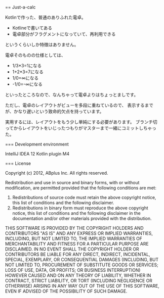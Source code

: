 == Just-a-calc

Kotlinで作った、普通のありふれた電卓。

* Kotlineで書いてある
* 電卓部分がフラグメントになっていて、再利用できる

というくらいしか特徴はありません。

電卓そのものの仕様としては、

* 1/3*3=1になる
* 1+2*3=7になる
* 1/0=∞になる
* -1/0=-∞になる

といったところなので、なんちゃって電卓よりはちょっとましです。

ただし、電卓のレイアウトがビューを多段に重ねているので、
表示するまでが、かなり遅いという致命的欠点を持っています。

実用するには、レイアウトをもう少し単純にする必要があります。
ブランチ切ってからレイアウトをいじったつもりがマスターまで一緒にコミットしちゃった。

=== Development environment

IntelliJ IDEA 12
Kotlin plugin M4

=== License

Copyright (c) 2012, ABplus Inc.
All rights reserved.

Redistribution and use in source and binary forms,
with or without modification,
are permitted provided that the following conditions are met:

1. Redistributions of source code must retain the above copyright notice,
   this list of conditions and the following disclaimer.
2. Redistributions in binary form must reproduce the above copyright notice,
   this list of conditions and the following disclaimer in the documentation and/or
   other materials provided with the distribution.

THIS SOFTWARE IS PROVIDED BY THE COPYRIGHT HOLDERS AND CONTRIBUTORS "AS IS" AND
ANY EXPRESS OR IMPLIED WARRANTIES, INCLUDING, BUT NOT LIMITED TO,
THE IMPLIED WARRANTIES OF MERCHANTABILITY AND FITNESS FOR A PARTICULAR PURPOSE ARE DISCLAIMED.
IN NO EVENT SHALL THE COPYRIGHT HOLDER OR CONTRIBUTORS BE LIABLE FOR
ANY DIRECT, INDIRECT, INCIDENTAL, SPECIAL, EXEMPLARY, OR CONSEQUENTIAL DAMAGES
(INCLUDING, BUT NOT LIMITED TO, PROCUREMENT OF SUBSTITUTE GOODS OR SERVICES;
LOSS OF USE, DATA, OR PROFITS; OR BUSINESS INTERRUPTION) HOWEVER CAUSED AND ON
ANY THEORY OF LIABILITY, WHETHER IN CONTRACT, STRICT LIABILITY, OR TORT (INCLUDING
NEGLIGENCE OR OTHERWISE) ARISING IN ANY WAY OUT OF THE USE OF THIS SOFTWARE, EVEN IF ADVISED
OF THE POSSIBILITY OF SUCH DAMAGE.

